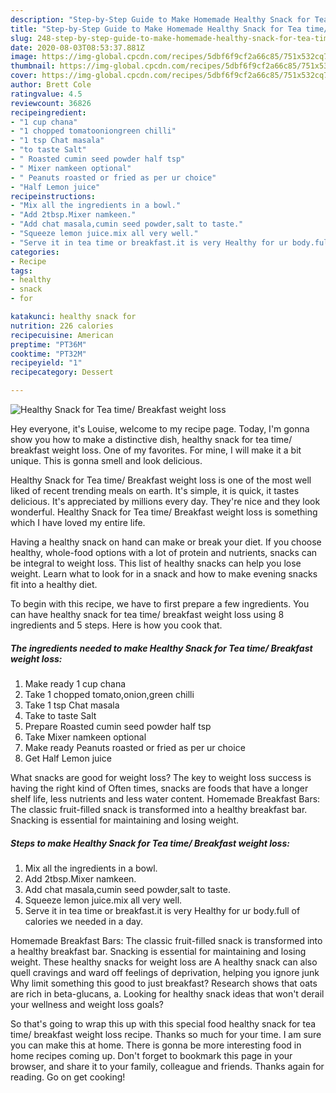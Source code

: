 ```yaml
---
description: "Step-by-Step Guide to Make Homemade Healthy Snack for Tea time/ Breakfast weight loss"
title: "Step-by-Step Guide to Make Homemade Healthy Snack for Tea time/ Breakfast weight loss"
slug: 248-step-by-step-guide-to-make-homemade-healthy-snack-for-tea-time-breakfast-weight-loss
date: 2020-08-03T08:53:37.881Z
image: https://img-global.cpcdn.com/recipes/5dbf6f9cf2a66c85/751x532cq70/healthy-snack-for-tea-time-breakfast-weight-loss-recipe-main-photo.jpg
thumbnail: https://img-global.cpcdn.com/recipes/5dbf6f9cf2a66c85/751x532cq70/healthy-snack-for-tea-time-breakfast-weight-loss-recipe-main-photo.jpg
cover: https://img-global.cpcdn.com/recipes/5dbf6f9cf2a66c85/751x532cq70/healthy-snack-for-tea-time-breakfast-weight-loss-recipe-main-photo.jpg
author: Brett Cole
ratingvalue: 4.5
reviewcount: 36826
recipeingredient:
- "1 cup chana"
- "1 chopped tomatooniongreen chilli"
- "1 tsp Chat masala"
- "to taste Salt"
- " Roasted cumin seed powder half tsp"
- " Mixer namkeen optional"
- " Peanuts roasted or fried as per ur choice"
- "Half Lemon juice"
recipeinstructions:
- "Mix all the ingredients in a bowl."
- "Add 2tbsp.Mixer namkeen."
- "Add chat masala,cumin seed powder,salt to taste."
- "Squeeze lemon juice.mix all very well."
- "Serve it in tea time or breakfast.it is very Healthy for ur body.full of calories we needed in a day."
categories:
- Recipe
tags:
- healthy
- snack
- for

katakunci: healthy snack for 
nutrition: 226 calories
recipecuisine: American
preptime: "PT36M"
cooktime: "PT32M"
recipeyield: "1"
recipecategory: Dessert

---
```



![Healthy Snack for Tea time/ Breakfast weight loss](https://img-global.cpcdn.com/recipes/5dbf6f9cf2a66c85/751x532cq70/healthy-snack-for-tea-time-breakfast-weight-loss-recipe-main-photo.jpg)

Hey everyone, it's Louise, welcome to my recipe page. Today, I'm gonna show you how to make a distinctive dish, healthy snack for tea time/ breakfast weight loss. One of my favorites. For mine, I will make it a bit unique. This is gonna smell and look delicious.

Healthy Snack for Tea time/ Breakfast weight loss is one of the most well liked of recent trending meals on earth. It's simple, it is quick, it tastes delicious. It's appreciated by millions every day. They're nice and they look wonderful. Healthy Snack for Tea time/ Breakfast weight loss is something which I have loved my entire life.

Having a healthy snack on hand can make or break your diet. If you choose healthy, whole-food options with a lot of protein and nutrients, snacks can be integral to weight loss. This list of healthy snacks can help you lose weight. Learn what to look for in a snack and how to make evening snacks fit into a healthy diet.


To begin with this recipe, we have to first prepare a few ingredients. You can have healthy snack for tea time/ breakfast weight loss using 8 ingredients and 5 steps. Here is how you cook that.

<!--inarticleads1-->

##### The ingredients needed to make Healthy Snack for Tea time/ Breakfast weight loss:

1. Make ready 1 cup chana
1. Take 1 chopped tomato,onion,green chilli
1. Take 1 tsp Chat masala
1. Take to taste Salt
1. Prepare  Roasted cumin seed powder half tsp
1. Take  Mixer namkeen optional
1. Make ready  Peanuts roasted or fried as per ur choice
1. Get Half Lemon juice


What snacks are good for weight loss? The key to weight loss success is having the right kind of Often times, snacks are foods that have a longer shelf life, less nutrients and less water content. Homemade Breakfast Bars: The classic fruit-filled snack is transformed into a healthy breakfast bar. Snacking is essential for maintaining and losing weight. 

<!--inarticleads2-->

##### Steps to make Healthy Snack for Tea time/ Breakfast weight loss:

1. Mix all the ingredients in a bowl.
1. Add 2tbsp.Mixer namkeen.
1. Add chat masala,cumin seed powder,salt to taste.
1. Squeeze lemon juice.mix all very well.
1. Serve it in tea time or breakfast.it is very Healthy for ur body.full of calories we needed in a day.


Homemade Breakfast Bars: The classic fruit-filled snack is transformed into a healthy breakfast bar. Snacking is essential for maintaining and losing weight. These healthy snacks for weight loss are A healthy snack can also quell cravings and ward off feelings of deprivation, helping you ignore junk Why limit something this good to just breakfast? Research shows that oats are rich in beta-glucans, a. Looking for healthy snack ideas that won&#39;t derail your wellness and weight loss goals? 

So that's going to wrap this up with this special food healthy snack for tea time/ breakfast weight loss recipe. Thanks so much for your time. I am sure you can make this at home. There is gonna be more interesting food in home recipes coming up. Don't forget to bookmark this page in your browser, and share it to your family, colleague and friends. Thanks again for reading. Go on get cooking!
